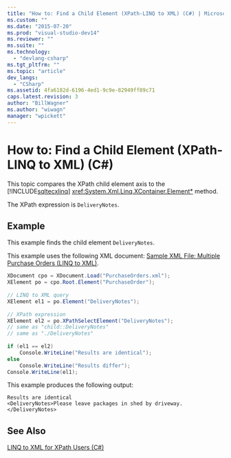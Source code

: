 ```yaml
---
title: "How to: Find a Child Element (XPath-LINQ to XML) (C#) | Microsoft Docs"
ms.custom: ""
ms.date: "2015-07-20"
ms.prod: "visual-studio-dev14"
ms.reviewer: ""
ms.suite: ""
ms.technology: 
  - "devlang-csharp"
ms.tgt_pltfrm: ""
ms.topic: "article"
dev_langs: 
  - "CSharp"
ms.assetid: 4fa6182d-6196-4ed1-9c9e-82949ff89c71
caps.latest.revision: 3
author: "BillWagner"
ms.author: "wiwagn"
manager: "wpickett"
---
```

# How to: Find a Child Element (XPath-LINQ to XML) (C#)
This topic compares the XPath child element axis to the [!INCLUDE[sqltecxlinq](../../../../csharp/programming-guide/concepts/linq/includes/sqltecxlinq_md.md)] <xref:System.Xml.Linq.XContainer.Element*> method.  
  
 The XPath expression is `DeliveryNotes`.  
  
## Example  
 This example finds the child element `DeliveryNotes`.  
  
 This example uses the following XML document: [Sample XML File: Multiple Purchase Orders (LINQ to XML)](../../../../csharp/programming-guide/concepts/linq/sample-xml-file-multiple-purchase-orders-linq-to-xml.md).  
  
```c#  
XDocument cpo = XDocument.Load("PurchaseOrders.xml");  
XElement po = cpo.Root.Element("PurchaseOrder");  
  
// LINQ to XML query  
XElement el1 = po.Element("DeliveryNotes");  
  
// XPath expression  
XElement el2 = po.XPathSelectElement("DeliveryNotes");  
// same as "child::DeliveryNotes"  
// same as "./DeliveryNotes"  
  
if (el1 == el2)  
    Console.WriteLine("Results are identical");  
else  
    Console.WriteLine("Results differ");  
Console.WriteLine(el1);  
```  
  
 This example produces the following output:  
  
```  
Results are identical  
<DeliveryNotes>Please leave packages in shed by driveway.</DeliveryNotes>  
```  
  
## See Also  
 [LINQ to XML for XPath Users (C#)](../../../../csharp/programming-guide/concepts/linq/linq-to-xml-for-xpath-users.md)